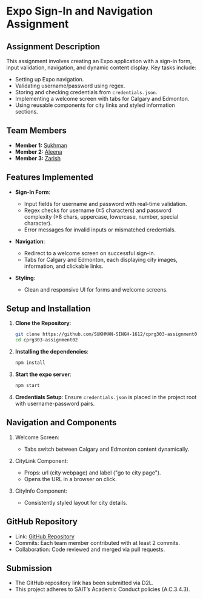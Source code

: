 # Expo Sign-In and Navigation Assignment

## Assignment Description  
This assignment involves creating an Expo application with a sign-in form, input validation, navigation, and dynamic content display. Key tasks include:  
- Setting up Expo navigation.  
- Validating username/password using regex.  
- Storing and checking credentials from `credentials.json`.  
- Implementing a welcome screen with tabs for Calgary and Edmonton.  
- Using reusable components for city links and styled information sections.  

## Team Members  
- **Member 1:** [Sukhman](https://github.com/SUKHMAN-SINGH-1612)  
- **Member 2:** [Aleena](https://github.com/Aleenaali24)  
- **Member 3:** [Zarish](https://github.com/zarishbilal)  

## Features Implemented  
- **Sign-In Form**:  
  - Input fields for username and password with real-time validation.  
  - Regex checks for username (≥5 characters) and password complexity (≥8 chars, uppercase, lowercase, number, special character).  
  - Error messages for invalid inputs or mismatched credentials.  

- **Navigation**:  
  - Redirect to a welcome screen on successful sign-in.  
  - Tabs for Calgary and Edmonton, each displaying city images, information, and clickable links.   

- **Styling**:  
  - Clean and responsive UI for forms and welcome screens.  

## Setup and Installation  
1. **Clone the Repository**:  
   ```bash  
   git clone https://github.com/SUKHMAN-SINGH-1612/cprg303-assignment02  
   cd cprg303-assignment02
2. **Installing the dependencies**:
   ```bash
   npm install
3. **Start the expo server**:
   ```bash
   npm start
4. **Credentials Setup**:
   Ensure ```credentials.json``` is placed in the project root with username-password pairs.

## Navigation and Components
1. Welcome Screen:
    - Tabs switch between Calgary and Edmonton content dynamically.

2. CityLink Component:
    - Props: url (city webpage) and label ("go to city page").
    - Opens the URL in a browser on click.

3. CityInfo Component:
    - Consistently styled layout for city details.

## GitHub Repository
- Link: [GitHub Repository](https://github.com/SUKHMAN-SINGH-1612/CPRG303-Group-4/edit/main/Assignments/assignment-2)
- Commits: Each team member contributed with at least 2 commits.
- Collaboration: Code reviewed and merged via pull requests.

## Submission
- The GitHub repository link has been submitted via D2L.
- This project adheres to SAIT’s Academic Conduct policies (A.C.3.4.3).
